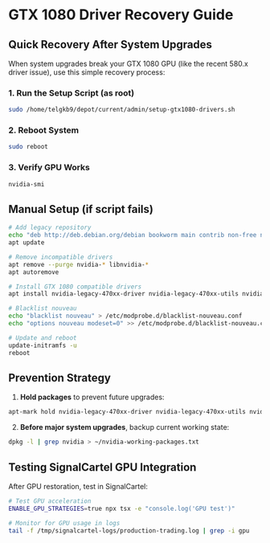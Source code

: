 # GTX 1080 Driver Recovery Guide

## Quick Recovery After System Upgrades

When system upgrades break your GTX 1080 GPU (like the recent 580.x driver issue), use this simple recovery process:

### 1. Run the Setup Script (as root)
```bash
sudo /home/telgkb9/depot/current/admin/setup-gtx1080-drivers.sh
```

### 2. Reboot System
```bash
sudo reboot
```

### 3. Verify GPU Works
```bash
nvidia-smi
```

## Manual Setup (if script fails)

```bash
# Add legacy repository
echo "deb http://deb.debian.org/debian bookworm main contrib non-free non-free-firmware" > /etc/apt/sources.list.d/nvidia-legacy.list
apt update

# Remove incompatible drivers
apt remove --purge nvidia-* libnvidia-*
apt autoremove

# Install GTX 1080 compatible drivers
apt install nvidia-legacy-470xx-driver nvidia-legacy-470xx-utils nvidia-legacy-470xx-kernel-dkms

# Blacklist nouveau
echo "blacklist nouveau" > /etc/modprobe.d/blacklist-nouveau.conf
echo "options nouveau modeset=0" >> /etc/modprobe.d/blacklist-nouveau.conf

# Update and reboot
update-initramfs -u
reboot
```

## Prevention Strategy

1. **Hold packages** to prevent future upgrades:
```bash
apt-mark hold nvidia-legacy-470xx-driver nvidia-legacy-470xx-utils nvidia-legacy-470xx-kernel-dkms
```

2. **Before major system upgrades**, backup current working state:
```bash
dpkg -l | grep nvidia > ~/nvidia-working-packages.txt
```

## Testing SignalCartel GPU Integration

After GPU restoration, test in SignalCartel:
```bash
# Test GPU acceleration
ENABLE_GPU_STRATEGIES=true npx tsx -e "console.log('GPU test')"

# Monitor for GPU usage in logs
tail -f /tmp/signalcartel-logs/production-trading.log | grep -i gpu
```